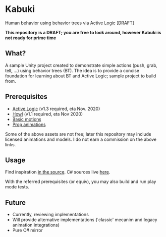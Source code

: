# Kabuki
Human behavior using behavior trees via Active Logic [DRAFT]

**This repository is a DRAFT; you are free to look around, however Kabuki is not ready for prime time**

## What?

A sample Unity project created to demonstrate simple actions (push, grab, tell, ...) using behavior trees (BT).
The idea is to provide a concise foundation for learning about BT and Active Logic; sample project to build from.

## Prerequisites

- [Active Logic](https://assetstore.unity.com/packages/tools/ai/active-logic-151850) (v1.3 required, eta Nov. 2020)
- [Howl](https://assetstore.unity.com/packages/tools/localization/howl-the-symbolic-notation-for-c-177081) (v1.1 required, eta Nov 2020)
- [Basic motions](https://assetstore.unity.com/packages/3d/animations/basic-motions-free-pack-154271)
- [Prop animations](https://assetstore.unity.com/packages/3d/animations/props-animations-10214)

Some of the above assets are not free; later this repository may include licensed animations and models.
I do not earn a commission on the above links.

## Usage

Find inspiration [in the source](Assets/Kabuki/Runtime/Actor.howl). C# sources live [here](Assets/~build/Kabuki/).

With the referred prerequisites (or equiv), you may also build and run play mode tests.

## Future

- Currently, reviewing implementations
- Will provide alternative implementations ('classic' mecanim and legacy animation integrations)
- Pure C# mirror
